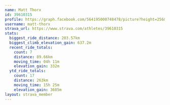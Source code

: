 ```yaml
---
name: Matt Thorx
id: 39610315
profile: https://graph.facebook.com/564195000748478/picture?height=256&width=256
username: matt-thorx
strava_url: https://www.strava.com/athletes/39610315
stats:
  biggest_ride_distance: 203.57km
  biggest_climb_elevation_gain: 637.2m
  recent_ride_totals:
    count: 7
    distance: 89.66km
    moving_time: 04h 11m
    elevation_gain: 332m
  ytd_ride_totals:
    count: 17
    distance: 263km
    moving_time: 15h 25m
    elevation_gain: 3685m
layout: strava_member
--- 
```

